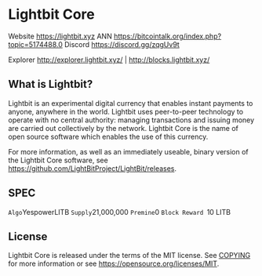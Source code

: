 Lightbit Core
=====================================

Website https://lightbit.xyz
ANN https://bitcointalk.org/index.php?topic=5174488.0
Discord https://discord.gg/zqgUv9t

Explorer http://explorer.lightbit.xyz/ | http://blocks.lightbit.xyz/


What is Lightbit?
----------------

Lightbit is an experimental digital currency that enables instant payments to
anyone, anywhere in the world. Lightbit uses peer-to-peer technology to operate
with no central authority: managing transactions and issuing money are carried
out collectively by the network. Lightbit Core is the name of open source
software which enables the use of this currency.

For more information, as well as an immediately useable, binary version of
the Lightbit Core software, see https://github.com/LightBitProject/LightBit/releases.

SPEC
-----

`Algo`YespowerLITB
`Supply`21,000,000
`Premine`0
`Block Reward `10 LITB

License
-------

Lightbit Core is released under the terms of the MIT license. See [COPYING](COPYING) for more
information or see https://opensource.org/licenses/MIT.
